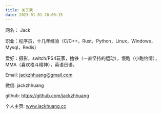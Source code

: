 ```yaml
---
title: 关于我
date: 2023-01-01 20:00:15
---
```


网名： Jack

职业：程序员，十几年经验（C/C++，Rust，Python，Linux，Windows，Mysql，Redis）

爱好：摄影，switch/PS4玩家，撸铁（一直坚持的运动），慢跑（小跑怡情），MMA（喜欢格斗精神），英语日语。

Email: jackzhhuang@gmail.com

微信: jackzhhuang

github: https://github.com/jackzhhuang

个人主页: www.jackhuang.cc
